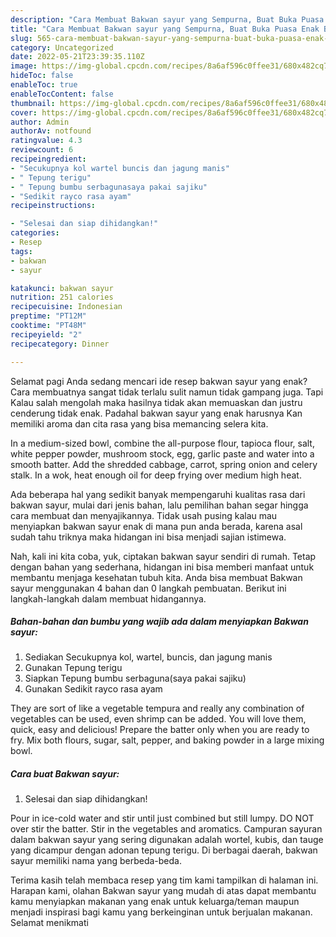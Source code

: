 ```yaml
---
description: "Cara Membuat Bakwan sayur yang Sempurna, Buat Buka Puasa Enak Banget"
title: "Cara Membuat Bakwan sayur yang Sempurna, Buat Buka Puasa Enak Banget"
slug: 565-cara-membuat-bakwan-sayur-yang-sempurna-buat-buka-puasa-enak-banget
category: Uncategorized
date: 2022-05-21T23:39:35.110Z
image: https://img-global.cpcdn.com/recipes/8a6af596c0ffee31/680x482cq70/bakwan-sayur-foto-resep-utama.jpg
hideToc: false
enableToc: true
enableTocContent: false
thumbnail: https://img-global.cpcdn.com/recipes/8a6af596c0ffee31/680x482cq70/bakwan-sayur-foto-resep-utama.jpg
cover: https://img-global.cpcdn.com/recipes/8a6af596c0ffee31/680x482cq70/bakwan-sayur-foto-resep-utama.jpg
author: Admin
authorAv: notfound
ratingvalue: 4.3
reviewcount: 6
recipeingredient:
- "Secukupnya kol wartel buncis dan jagung manis"
- " Tepung terigu"
- " Tepung bumbu serbagunasaya pakai sajiku"
- "Sedikit rayco rasa ayam"
recipeinstructions:

- "Selesai dan siap dihidangkan!"
categories:
- Resep
tags:
- bakwan
- sayur

katakunci: bakwan sayur 
nutrition: 251 calories
recipecuisine: Indonesian
preptime: "PT12M"
cooktime: "PT48M"
recipeyield: "2"
recipecategory: Dinner

---
```



Selamat pagi Anda sedang mencari ide resep bakwan sayur yang enak? Cara membuatnya sangat tidak terlalu sulit namun tidak gampang juga. Tapi Kalau salah mengolah maka hasilnya tidak akan memuaskan dan justru cenderung tidak enak. Padahal bakwan sayur yang enak harusnya Kan memiliki aroma dan cita rasa yang bisa memancing selera kita.


In a medium-sized bowl, combine the all-purpose flour, tapioca flour, salt, white pepper powder, mushroom stock, egg, garlic paste and water into a smooth batter. Add the shredded cabbage, carrot, spring onion and celery stalk. In a wok, heat enough oil for deep frying over medium high heat.

Ada beberapa hal yang sedikit banyak mempengaruhi kualitas rasa dari bakwan sayur, mulai dari jenis bahan, lalu pemilihan bahan segar hingga cara membuat dan menyajikannya. Tidak usah pusing kalau mau menyiapkan bakwan sayur enak di mana pun anda berada, karena asal sudah tahu triknya maka hidangan ini bisa menjadi sajian istimewa.


Nah, kali ini kita coba, yuk, ciptakan bakwan sayur sendiri di rumah. Tetap dengan bahan yang sederhana, hidangan ini bisa memberi manfaat untuk membantu menjaga kesehatan tubuh kita. Anda bisa membuat Bakwan sayur menggunakan 4 bahan dan 0 langkah pembuatan. Berikut ini langkah-langkah dalam membuat hidangannya.

<!--inarticleads1-->

##### Bahan-bahan dan bumbu yang wajib ada dalam menyiapkan Bakwan sayur:

1. Sediakan Secukupnya kol, wartel, buncis, dan jagung manis
1. Gunakan  Tepung terigu
1. Siapkan  Tepung bumbu serbaguna(saya pakai sajiku)
1. Gunakan Sedikit rayco rasa ayam


They are sort of like a vegetable tempura and really any combination of vegetables can be used, even shrimp can be added. You will love them, quick, easy and delicious! Prepare the batter only when you are ready to fry. Mix both flours, sugar, salt, pepper, and baking powder in a large mixing bowl. 

<!--inarticleads2-->

##### Cara buat Bakwan sayur:


1. Selesai dan siap dihidangkan!

Pour in ice-cold water and stir until just combined but still lumpy. DO NOT over stir the batter. Stir in the vegetables and aromatics. Campuran sayuran dalam bakwan sayur yang sering digunakan adalah wortel, kubis, dan tauge yang dicampur dengan adonan tepung terigu. Di berbagai daerah, bakwan sayur memiliki nama yang berbeda-beda. 

Terima kasih telah membaca resep yang tim kami tampilkan di halaman ini. Harapan kami, olahan Bakwan sayur yang mudah di atas dapat membantu kamu menyiapkan makanan yang enak untuk keluarga/teman maupun menjadi inspirasi bagi kamu yang berkeinginan untuk berjualan makanan. Selamat menikmati
